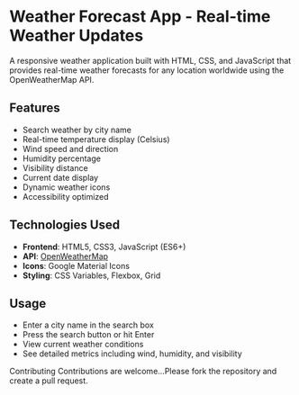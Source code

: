 #  Weather Forecast App - Real-time Weather Updates

A responsive weather application built with HTML, CSS, and JavaScript that provides real-time weather forecasts for any location worldwide using the OpenWeatherMap API.

## Features

- Search weather by city name
- Real-time temperature display (Celsius)
- Wind speed and direction
- Humidity percentage
- Visibility distance
- Current date display
- Dynamic weather icons
- Accessibility optimized

## Technologies Used

- **Frontend**: HTML5, CSS3, JavaScript (ES6+)
- **API**: [OpenWeatherMap](https://openweathermap.org/)
- **Icons**: Google Material Icons
- **Styling**: CSS Variables, Flexbox, Grid

## Usage

- Enter a city name in the search box
- Press the search button or hit Enter
- View current weather conditions
- See detailed metrics including wind, humidity, and visibility

Contributing
Contributions are welcome...Please fork the repository and create a pull request.
